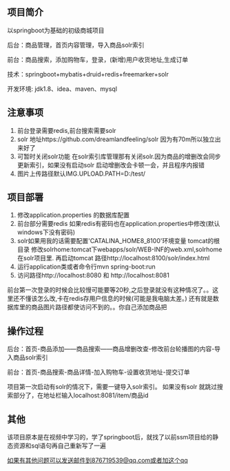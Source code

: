 ## 项目简介

以springboot为基础的初级商城项目

后台：商品管理，首页内容管理，导入商品solr索引

前台：商品搜索，添加购物车，登录，(新增)用户收货地址,生成订单

技术：springboot+mybatis+druid+redis+freemarker+solr

开发环境: jdk1.8、idea、maven、mysql

## 注意事项
1.	前台登录需要redis,前台搜索需要solr
2.	solr 地址https://github.com/dreamlandfeeling/solr 因为有70m所以独立出来好了
3.	可暂时关闭solr功能  在solr索引库管理那有关闭solr.因为商品的增删改会同步更新索引，如果没有启动solr
启动增删改会卡顿一会，并且程序内报错
4.	图片上传路径默认IMG.UPLOAD.PATH=D:/test/


## 项目部署
1.	修改application.properties 的数据库配置
2.	前台部分需要redis  如果redis有密码也在application.properties中修改(默认windows下没有密码)
3.  solr如果用我的话需要配置'CATALINA_HOME8_8100'环境变量 tomcat的根目录
修改solrhome:tomcat下webapps/solr/WEB-INF的web.xml,solrhome在solr项目里.
再启动tomcat 路径http://localhost:8100/solr/index.html
4.	运行application类或者命令行mvn spring-boot:run
5.	访问路径http://localhost:8080 和 http://localhost:8081

前台第一次登录的时候会比较慢可能要等20秒,之后登录就没有这种情况了。。这里还不懂该怎么改,卡在redis存用户信息的时候(可能是我电脑太差。)
还有就是数据库里的商品图片路径都使访问不到的。。你自己添加商品把

## 操作过程
后台：首页-商品添加——商品搜索——商品增删改查-修改前台轮播图的内容-导入商品solr索引

前台：首页-商品搜索-商品详情-加入购物车-设置收货地址-提交订单

项目第一次启动有solr的情况下，需要一键导入solr索引。
如果没有solr 就跳过搜索部分了，在地址栏输入localhost:8081/item/商品id
## 其他
该项目原本是在视频中学习的，学了springboot后，就找了以前ssm项目给的静态资源和sql语句再自己重新写了一遍

如果有其他问题可以发送邮件到876719539@qq.com或者加这个qq